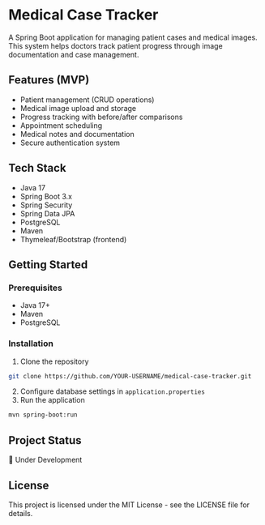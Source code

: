 # Medical Case Tracker

A Spring Boot application for managing patient cases and medical images. This system helps doctors track patient progress through image documentation and case management.

## Features (MVP)

- Patient management (CRUD operations)
- Medical image upload and storage
- Progress tracking with before/after comparisons
- Appointment scheduling
- Medical notes and documentation
- Secure authentication system

## Tech Stack

- Java 17
- Spring Boot 3.x
- Spring Security
- Spring Data JPA
- PostgreSQL
- Maven
- Thymeleaf/Bootstrap (frontend)

## Getting Started

### Prerequisites
- Java 17+
- Maven
- PostgreSQL

### Installation
1. Clone the repository
```bash
git clone https://github.com/YOUR-USERNAME/medical-case-tracker.git
```

2. Configure database settings in `application.properties`
3. Run the application
```bash
mvn spring-boot:run
```

## Project Status

🚧 Under Development

## License

This project is licensed under the MIT License - see the LICENSE file for details.


